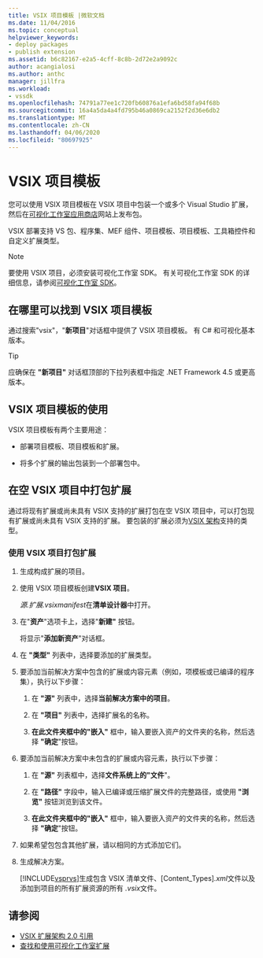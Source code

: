 ```yaml
---
title: VSIX 项目模板 |微软文档
ms.date: 11/04/2016
ms.topic: conceptual
helpviewer_keywords:
- deploy packages
- publish extension
ms.assetid: b6c82167-e2a5-4cff-8c8b-2d72e2a9092c
author: acangialosi
ms.author: anthc
manager: jillfra
ms.workload:
- vssdk
ms.openlocfilehash: 74791a77ee1c720fb60876a1efa6bd58fa94f68b
ms.sourcegitcommit: 16a4a5da4a4fd795b46a0869ca2152f2d36e6db2
ms.translationtype: MT
ms.contentlocale: zh-CN
ms.lasthandoff: 04/06/2020
ms.locfileid: "80697925"
---
```

# <a name="vsix-project-template"></a>VSIX 项目模板

您可以使用 VSIX 项目模板在 VSIX 项目中包装一个或多个 Visual Studio 扩展，然后在[可视化工作室应用商店](https://marketplace.visualstudio.com/)网站上发布包。

 VSIX 部署支持 VS 包、程序集、MEF 组件、项目模板、项目模板、工具箱控件和自定义扩展类型。

> [!NOTE]
> 要使用 VSIX 项目，必须安装可视化工作室 SDK。 有关可视化工作室 SDK 的详细信息，请参阅[可视化工作室 SDK](../extensibility/visual-studio-sdk.md)。

## <a name="where-to-find-the-vsix-project-template"></a>在哪里可以找到 VSIX 项目模板

通过搜索"vsix"，"**新项目**"对话框中提供了 VSIX 项目模板。  有 C# 和可视化基本版本。

> [!TIP]
> 应确保在 **"新项目"** 对话框顶部的下拉列表框中指定 .NET Framework 4.5 或更高版本。

## <a name="uses-of-the-vsix-project-template"></a>VSIX 项目模板的使用

VSIX 项目模板有两个主要用途：

- 部署项目模板、项目模板和扩展。

- 将多个扩展的输出包装到一个部署包中。

## <a name="packaging-an-extension-in-an-empty-vsix-project"></a>在空 VSIX 项目中打包扩展

通过将现有扩展或尚未具有 VSIX 支持的扩展打包在空 VSIX 项目中，可以打包现有扩展或尚未具有 VSIX 支持的扩展。 要包装的扩展必须为[VSIX 架构](../extensibility/vsix-extension-schema-2-0-reference.md)支持的类型。

### <a name="to-package-an-extension-by-using-a-vsix-project"></a>使用 VSIX 项目打包扩展

1. 生成构成扩展的项目。

2. 使用 VSIX 项目模板创建**VSIX 项目**。

    *源.扩展.vsixmanifest*在**清单设计器**中打开。

3. 在"**资产**"选项卡上，选择"**新建"** 按钮。

    将显示"**添加新资产**"对话框。

4. 在 **"类型"** 列表中，选择要添加的扩展类型。

5. 要添加当前解决方案中包含的扩展或内容元素（例如，项模板或已编译的程序集），执行以下步骤：

   1. 在 **"源"** 列表中，选择**当前解决方案中的项目**。

   2. 在 **"项目"** 列表中，选择扩展名的名称。

   3. **在此文件夹框中的"嵌入"** 框中，输入要嵌入资产的文件夹的名称，然后选择 **"确定**"按钮。

6. 要添加当前解决方案中未包含的扩展或内容元素，执行以下步骤：

   1. 在 **"源"** 列表框中，选择**文件系统上的"文件**"。

   2. 在 **"路径"** 字段中，输入已编译或压缩扩展文件的完整路径，或使用 **"浏览"** 按钮浏览到该文件。

   3. **在此文件夹框中的"嵌入"** 框中，输入要嵌入资产的文件夹的名称，然后选择 **"确定**"按钮。

7. 如果希望包包含其他扩展，请以相同的方式添加它们。

8. 生成解决方案。

    [!INCLUDE[vsprvs](../code-quality/includes/vsprvs_md.md)]生成包含 VSIX 清单文件、[Content_Types]*.xml*文件以及添加到项目的所有扩展资源的所有 *.vsix*文件。

## <a name="see-also"></a>请参阅

- [VSIX 扩展架构 2.0 引用](../extensibility/vsix-extension-schema-2-0-reference.md)
- [查找和使用可视化工作室扩展](../ide/finding-and-using-visual-studio-extensions.md)
